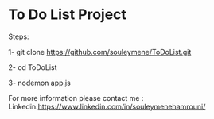 # To Do List Project

Steps:

1- git clone https://github.com/souleymene/ToDoList.git

2- cd ToDoList

3- nodemon app.js

For more information please contact me :
Linkedin:https://www.linkedin.com/in/souleymenehamrouni/
